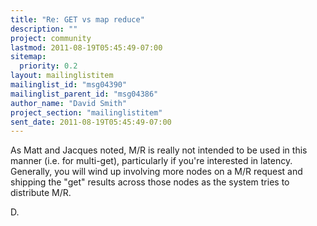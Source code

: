 ```yaml
---
title: "Re: GET vs map reduce"
description: ""
project: community
lastmod: 2011-08-19T05:45:49-07:00
sitemap:
  priority: 0.2
layout: mailinglistitem
mailinglist_id: "msg04390"
mailinglist_parent_id: "msg04386"
author_name: "David Smith"
project_section: "mailinglistitem"
sent_date: 2011-08-19T05:45:49-07:00
---
```



As Matt and Jacques noted, M/R is really not intended to be used in
this manner (i.e. for multi-get), particularly if you're interested in
latency. Generally, you will wind up involving more nodes on a M/R
request and shipping the "get" results across those nodes as the
system tries to distribute M/R.

D.

